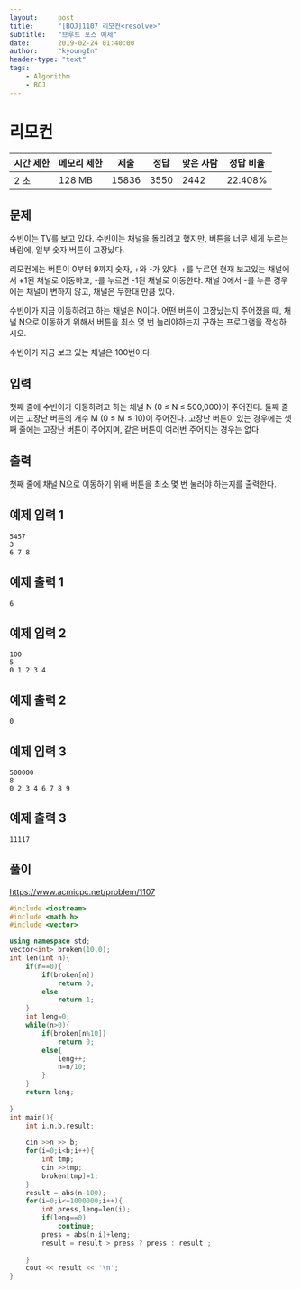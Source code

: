 ```yaml
---
layout:     post
title:      "[BOJ]1107 리모컨<resolve>"
subtitle:   "브루트 포스 예제"
date:       2019-02-24 01:40:00
author:     "kyoungIn"
header-type: "text"
tags:
    - Algorithm
    - BOJ
---
```

# 리모컨

| 시간 제한 | 메모리 제한 | 제출  | 정답 | 맞은 사람 | 정답 비율 |
| --------- | ----------- | ----- | ---- | --------- | --------- |
| 2 초      | 128 MB      | 15836 | 3550 | 2442      | 22.408%   |

## 문제

수빈이는 TV를 보고 있다. 수빈이는 채널을 돌리려고 했지만, 버튼을 너무 세게 누르는 바람에, 일부 숫자 버튼이 고장났다.

리모컨에는 버튼이 0부터 9까지 숫자, +와 -가 있다. +를 누르면 현재 보고있는 채널에서 +1된 채널로 이동하고, -를 누르면 -1된 채널로 이동한다. 채널 0에서 -를 누른 경우에는 채널이 변하지 않고, 채널은 무한대 만큼 있다.

수빈이가 지금 이동하려고 하는 채널은 N이다. 어떤 버튼이 고장났는지 주어졌을 때, 채널 N으로 이동하기 위해서 버튼을 최소 몇 번 눌러야하는지 구하는 프로그램을 작성하시오. 

수빈이가 지금 보고 있는 채널은 100번이다.

## 입력

첫째 줄에 수빈이가 이동하려고 하는 채널 N (0 ≤ N ≤ 500,000)이 주어진다.  둘째 줄에는 고장난 버튼의 개수 M (0 ≤ M ≤ 10)이 주어진다. 고장난 버튼이 있는 경우에는 셋째 줄에는 고장난 버튼이 주어지며, 같은 버튼이 여러번 주어지는 경우는 없다.

## 출력

첫째 줄에 채널 N으로 이동하기 위해 버튼을 최소 몇 번 눌러야 하는지를 출력한다.

## 예제 입력 1

```
5457
3
6 7 8
```

## 예제 출력 1

```
6
```

## 예제 입력 2

```
100
5
0 1 2 3 4
```

## 예제 출력 2

```
0
```

## 예제 입력 3

```
500000
8
0 2 3 4 6 7 8 9
```

## 예제 출력 3

```
11117
```



## 풀이

https://www.acmicpc.net/problem/1107

```cpp
#include <iostream>
#include <math.h>
#include <vector>

using namespace std;
vector<int> broken(10,0);
int len(int n){
    if(n==0){
        if(broken[n])
            return 0;
        else
            return 1;
    }
    int leng=0;
    while(n>0){
        if(broken[n%10])
            return 0;
        else{
            leng++;
            n=n/10;
        }
    }
    return leng;
    
}
int main(){
    int i,n,b,result;
    
    cin >>n >> b;
    for(i=0;i<b;i++){
        int tmp;
        cin >>tmp;
        broken[tmp]=1;
    }
    result = abs(n-100);
    for(i=0;i<=1000000;i++){
        int press,leng=len(i);
        if(leng==0)
            continue;
        press = abs(n-i)+leng;
        result = result > press ? press : result ;
        
    }
    cout << result << '\n';
}

```


